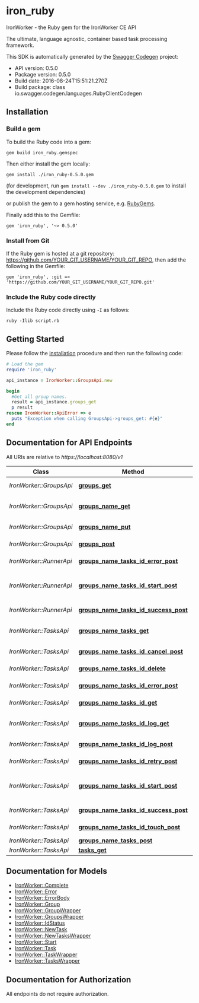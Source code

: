 # iron_ruby

IronWorker - the Ruby gem for the IronWorker CE API

The ultimate, language agnostic, container based task processing framework.

This SDK is automatically generated by the [Swagger Codegen](https://github.com/swagger-api/swagger-codegen) project:

- API version: 0.5.0
- Package version: 0.5.0
- Build date: 2016-08-24T15:51:21.270Z
- Build package: class io.swagger.codegen.languages.RubyClientCodegen

## Installation

### Build a gem

To build the Ruby code into a gem:

```shell
gem build iron_ruby.gemspec
```

Then either install the gem locally:

```shell
gem install ./iron_ruby-0.5.0.gem
```
(for development, run `gem install --dev ./iron_ruby-0.5.0.gem` to install the development dependencies)

or publish the gem to a gem hosting service, e.g. [RubyGems](https://rubygems.org/).

Finally add this to the Gemfile:

    gem 'iron_ruby', '~> 0.5.0'

### Install from Git

If the Ruby gem is hosted at a git repository: https://github.com/YOUR_GIT_USERNAME/YOUR_GIT_REPO, then add the following in the Gemfile:

    gem 'iron_ruby', :git => 'https://github.com/YOUR_GIT_USERNAME/YOUR_GIT_REPO.git'

### Include the Ruby code directly

Include the Ruby code directly using `-I` as follows:

```shell
ruby -Ilib script.rb
```

## Getting Started

Please follow the [installation](#installation) procedure and then run the following code:
```ruby
# Load the gem
require 'iron_ruby'

api_instance = IronWorker::GroupsApi.new

begin
  #Get all group names.
  result = api_instance.groups_get
  p result
rescue IronWorker::ApiError => e
  puts "Exception when calling GroupsApi->groups_get: #{e}"
end

```

## Documentation for API Endpoints

All URIs are relative to *https://localhost:8080/v1*

Class | Method | HTTP request | Description
------------ | ------------- | ------------- | -------------
*IronWorker::GroupsApi* | [**groups_get**](docs/GroupsApi.md#groups_get) | **GET** /groups | Get all group names.
*IronWorker::GroupsApi* | [**groups_name_get**](docs/GroupsApi.md#groups_name_get) | **GET** /groups/{name} | Get information for a group.
*IronWorker::GroupsApi* | [**groups_name_put**](docs/GroupsApi.md#groups_name_put) | **PUT** /groups/{name} | Create/update a task group.
*IronWorker::GroupsApi* | [**groups_post**](docs/GroupsApi.md#groups_post) | **POST** /groups | Post new group
*IronWorker::RunnerApi* | [**groups_name_tasks_id_error_post**](docs/RunnerApi.md#groups_name_tasks_id_error_post) | **POST** /groups/{name}/tasks/{id}/error | Mark task as failed.
*IronWorker::RunnerApi* | [**groups_name_tasks_id_start_post**](docs/RunnerApi.md#groups_name_tasks_id_start_post) | **POST** /groups/{name}/tasks/{id}/start | Mark task as started, ie: status = 'running'
*IronWorker::RunnerApi* | [**groups_name_tasks_id_success_post**](docs/RunnerApi.md#groups_name_tasks_id_success_post) | **POST** /groups/{name}/tasks/{id}/success | Mark task as succeeded.
*IronWorker::TasksApi* | [**groups_name_tasks_get**](docs/TasksApi.md#groups_name_tasks_get) | **GET** /groups/{name}/tasks | Get task list by group name.
*IronWorker::TasksApi* | [**groups_name_tasks_id_cancel_post**](docs/TasksApi.md#groups_name_tasks_id_cancel_post) | **POST** /groups/{name}/tasks/{id}/cancel | Cancel a task.
*IronWorker::TasksApi* | [**groups_name_tasks_id_delete**](docs/TasksApi.md#groups_name_tasks_id_delete) | **DELETE** /groups/{name}/tasks/{id} | Delete the task.
*IronWorker::TasksApi* | [**groups_name_tasks_id_error_post**](docs/TasksApi.md#groups_name_tasks_id_error_post) | **POST** /groups/{name}/tasks/{id}/error | Mark task as failed.
*IronWorker::TasksApi* | [**groups_name_tasks_id_get**](docs/TasksApi.md#groups_name_tasks_id_get) | **GET** /groups/{name}/tasks/{id} | Gets task by id
*IronWorker::TasksApi* | [**groups_name_tasks_id_log_get**](docs/TasksApi.md#groups_name_tasks_id_log_get) | **GET** /groups/{name}/tasks/{id}/log | Get the log of a completed task.
*IronWorker::TasksApi* | [**groups_name_tasks_id_log_post**](docs/TasksApi.md#groups_name_tasks_id_log_post) | **POST** /groups/{name}/tasks/{id}/log | Send in a log for storage.
*IronWorker::TasksApi* | [**groups_name_tasks_id_retry_post**](docs/TasksApi.md#groups_name_tasks_id_retry_post) | **POST** /groups/{name}/tasks/{id}/retry | Retry a task.
*IronWorker::TasksApi* | [**groups_name_tasks_id_start_post**](docs/TasksApi.md#groups_name_tasks_id_start_post) | **POST** /groups/{name}/tasks/{id}/start | Mark task as started, ie: status = 'running'
*IronWorker::TasksApi* | [**groups_name_tasks_id_success_post**](docs/TasksApi.md#groups_name_tasks_id_success_post) | **POST** /groups/{name}/tasks/{id}/success | Mark task as succeeded.
*IronWorker::TasksApi* | [**groups_name_tasks_id_touch_post**](docs/TasksApi.md#groups_name_tasks_id_touch_post) | **POST** /groups/{name}/tasks/{id}/touch | Extend task timeout.
*IronWorker::TasksApi* | [**groups_name_tasks_post**](docs/TasksApi.md#groups_name_tasks_post) | **POST** /groups/{name}/tasks | Enqueue task
*IronWorker::TasksApi* | [**tasks_get**](docs/TasksApi.md#tasks_get) | **GET** /tasks | Get next task.


## Documentation for Models

 - [IronWorker::Complete](docs/Complete.md)
 - [IronWorker::Error](docs/Error.md)
 - [IronWorker::ErrorBody](docs/ErrorBody.md)
 - [IronWorker::Group](docs/Group.md)
 - [IronWorker::GroupWrapper](docs/GroupWrapper.md)
 - [IronWorker::GroupsWrapper](docs/GroupsWrapper.md)
 - [IronWorker::IdStatus](docs/IdStatus.md)
 - [IronWorker::NewTask](docs/NewTask.md)
 - [IronWorker::NewTasksWrapper](docs/NewTasksWrapper.md)
 - [IronWorker::Start](docs/Start.md)
 - [IronWorker::Task](docs/Task.md)
 - [IronWorker::TaskWrapper](docs/TaskWrapper.md)
 - [IronWorker::TasksWrapper](docs/TasksWrapper.md)


## Documentation for Authorization

 All endpoints do not require authorization.


